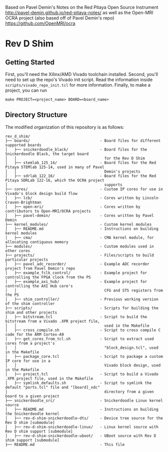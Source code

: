 Based on Pavel Demin's Notes on the Red Pitaya Open Source Instrument
http://pavel-demin.github.io/red-pitaya-notes/
as well as the Open-MRI OCRA project (also based off of Pavel Demin's repo)
https://github.com/OpenMRI/ocra


# Rev D Shim

## Getting Started

First, you'll need the Xilinx/AMD Vivado toolchain installed.
Second, you'll need to set up the repo's Vivado init script. Read the information inside `scripts/vivado_repo_init.tcl` for more information.
Finally, to make a project, you can run
```
make PROJECT=<project_name> BOARD=<board_name>
```

## Directory Structure

The modified organization of this repository is as follows:
```
rev_d_shim/
├── boards/                               - Board files for different supported boards
│   ├── snickerdoodle_black/              - Board files for the Snickerdoodle Black, the target board
│   │                                       for the Rev D Shim
│   ├── stemlab_125_14/                   - Board files for the Red Pitaya STEMlab 125-14, used in many of Pavel 
│   │                                       Demin's projects
│   ├── sdrlab_122_16/                    - Board files for the Red Pitaya SDRLab 122-16, which the OCRA project 
│                                           supports
├── cores/                                - Custom IP cores for use in Vivado's block design build flow
│   ├── lcb/                              - Cores written by Lincoln Craven-Brightman
│   ├── open-mri/                         - Cores written by contributors to Open-MRI/OCRA projects
│   ├── pavel-demin/                      - Cores written by Pavel Demin
├── kernel_modules/                       - Custom kernel modules
│   ├── README.md                         - Instructions on building kernel modules
│   ├── cma/                              - CMA kernel module, for allocating contiguous memory
├── modules/                              - Custom modules used in other cores
├── projects/                             - Files/scripts to build particular projects
│   ├── pavel_adc_recorder/               - Example ADC recorder project from Pavel Demin's repo
│   ├── example_fclk_control/             - Example project for controlling the FPGA clock from the PS
│   ├── example_axi_hub/                  - Example project for controlling the AXI Hub core's
│   │                                       CFG and STS registers from the PS
│   ├── shim_controller/                  - Previous working version of the shim controller
├── scripts/                              - Scripts for building the shim and other projects
│   ├── bitstream.tcl                     - Script to build the bitstream from a Vivado .XPR project file,
│   │                                       used in the Makefile
│   ├── cross_compile.sh                  - Script to cross compile C code for the ARM Cortex-A9
│   ├── get_cores_from_tcl.sh             - Script to extract used cores from a project's 
│   │                                       "block_design.tcl", used in the Makefile
│   ├── package_core.tcl                  - Script to package a custom IP core for use in a 
│   │                                       Vivado block design, used in the Makefile
│   ├── project.tcl                       - Script to build a Vivado .XPR project file, used in the Makefile
│   ├── symlink_defaults.sh               - Script to symlink the default "ports.tcl" file and "[board]_xdc" 
│                                           directory from a given board to a given project
├── snickerdoodle_src/                    - Snickerdoodle Linux kernel source
│   ├── README.md                         - Instructions on building the Snickerdoodle kernel
│   ├── rev-d-shim-snickerdoodle-dts/     - Device tree source for the Rev D shim [submodule]
│   ├── rev-d-shim-snickerdoodle-linux/   - Linux kernel source with Rev D shim support [submodule]
│   ├── rev-d-shim-snickerdoodle-uboot/   - UBoot source with Rev D shim support [submodule]
├── README.md                             - This file
```
